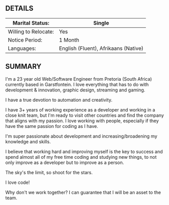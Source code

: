 ## DETAILS

| Marital Status:  	    | Single	    |
|-------------------	|---------------|
| Willing to Relocate:	| Yes           |
| Notice Period:        | 1 Month  	    | 
| Languages:            | English (Fluent), Afrikaans (Native)|

## SUMMARY

I'm a 23 year old Web/Software Engineer from Pretoria (South Africa) currently based in Garstfontein. I love everything that has to do with development & innovation, graphic design, streaming and gaming.

I have a true devotion to automation and creativity.

I have 3+ years of working experience as a developer and working in a close knit team, but I'm ready to visit other countries and find the company that aligns with my passion. I love working with people, especially if they have the same passion for coding as I have.

I'm super passionate about development and increasing/broadening my knowledge and skills.

I believe that working hard and improving myself is the key to success and spend almost all of my free time coding and studying new things, to not only improve as a developer but to improve as a person.

The sky's the limit, so shoot for the stars.

I love code!

Why don't we work together? I can guarantee that I will be an asset to the team.
